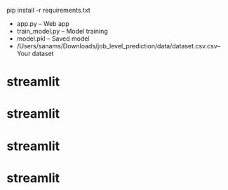 pip install -r requirements.txt

- app.py – Web app
- train_model.py – Model training
- model.pkl – Saved model
- /Users/sanams/Downloads/job_level_prediction/data/dataset.csv.csv– Your dataset
# streamlit
# streamlit
# streamlit
# streamlit
